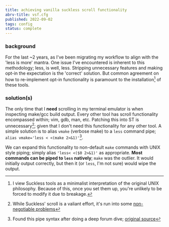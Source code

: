 ```yaml
---
title: achieving vanilla suckless scroll functionality
abrv-title: vsf.cfg
published: 2022-09-02
tags: config
status: complete
---
```

### background
For the last ~2 years, as I've been migrating my workflow to align with the 'less is more' mantra. One issue I've encountered is inherent to this methodology; less, is well, less. Stripping unnecessary features and making opt-in the expectation is the 'correct' solution. But common agreement on how to re-implement opt-in functionality is paramount to the installation[^tools] of these tools. 

### solution(s)
The only time that I **need** scrolling in my terminal emulator is when inspecting make/gcc build output. Every other tool has scroll functionality encompassed within; vim, gdb, man, etc. Patching this into ST is unnecessary[^scroll]; given that I don't need this functionality for any other tool. A simple solution is to alias `vmake` (verbose make) to a `less` command pipe; `alias vmake='less < <(make 2>&1)'`[^cmd]. 

We can expand this functionality to non-default `make` commands with UNIX style piping; simply alias `'less< <($0 2>&1)'` as appropriate. **Most commands can be piped to `less` natively**; `make` was the outlier. It would initially output correctly, but then it (or `less`, I'm not sure) would wipe the output.

[^tools]: I view Suckless tools as a minimalist interpretation of the original UNIX philosophy. Because of this, once you set them up, you're unlikely to be forced to modify it due to breakage.
[^cmd]: Found this pipe syntax after doing a deep forum dive; [original source](https://www.linuxquestions.org/questions/programming-9/how-to-pipe-output-from-make-325285/)
[^scroll]: While Suckless' scroll is a valiant effort, it's run into some [non-negotiable problems](https://tools.suckless.org/scroll/)
